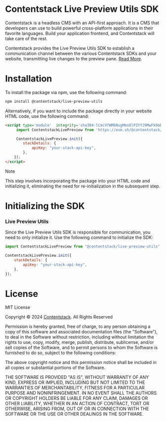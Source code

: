# Contentstack Live Preview Utils SDK

Contentstack is a headless CMS with an API-first approach. It is a CMS that developers can use to build powerful cross-platform applications in their favorite languages. Build your application frontend, and Contentstack will take care of the rest.

Contentstack provides the Live Preview Utils SDK to establish a communication channel between the various Contentstack SDKs and your website, transmitting live changes to the preview pane. [Read More](https://www.contentstack.com/docs/content-managers/live-preview/).

# Installation

To install the package via npm, use the following command:

```bash
npm install @contentstack/live-preview-utils
```

Alternatively, if you want to include the package directly in your website HTML code, use the following command:

```html
<script type='module'  integrity='sha384-lCmcVfWM6NvgMmsDlPZYYJ9MwFk9oDU3WhsJ3KmUJPWa7iKvIuYl+XzTl+cOCuim' crossorigin="anonymous">
     import ContentstackLivePreview from 'https://esm.sh/@contentstack/live-preview-utils@2.0.4';

     ContentstackLivePreview.init({
        stackDetails: {
            apiKey: "your-stack-api-key",
        },
    });
</script>
```
> [!NOTE]
> This step involves incorporating the package into your HTML code and initializing it, eliminating the need for re-initialization in the subsequent step.


# Initializing the SDK

### Live Preview Utils

Since the Live Preview Utils SDK is responsible for communication, you need to only initialize it.
Use the following command to initialize the SDK:

```javascript
import ContentstackLivePreview from "@contentstack/live-preview-utils";

ContentstackLivePreview.init({
    stackDetails: {
        apiKey: "your-stack-api-key",
    },
});
```


# License

MIT License

Copyright © 2024 [Contentstack](https://www.contentstack.com/). All Rights Reserved

Permission is hereby granted, free of charge, to any person obtaining a copy of this software and associated documentation files (the "Software"), to deal in the Software without restriction, including without limitation the rights to use, copy, modify, merge, publish, distribute, sublicense, and/or sell copies of the Software, and to permit persons to whom the Software is furnished to do so, subject to the following conditions:

The above copyright notice and this permission notice shall be included in all copies or substantial portions of the Software.

THE SOFTWARE IS PROVIDED "AS IS", WITHOUT WARRANTY OF ANY KIND, EXPRESS OR IMPLIED, INCLUDING BUT NOT LIMITED TO THE WARRANTIES OF MERCHANTABILITY, FITNESS FOR A PARTICULAR PURPOSE AND NONINFRINGEMENT. IN NO EVENT SHALL THE AUTHORS OR COPYRIGHT HOLDERS BE LIABLE FOR ANY CLAIM, DAMAGES OR OTHER LIABILITY, WHETHER IN AN ACTION OF CONTRACT, TORT OR OTHERWISE, ARISING FROM, OUT OF OR IN CONNECTION WITH THE SOFTWARE OR THE USE OR OTHER DEALINGS IN THE SOFTWARE.
